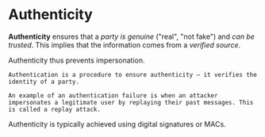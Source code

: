 # Authenticity

**Authenticity** ensures that a _party is genuine_ ("real", "not fake") and _can be trusted_. This implies that the information comes from a _verified source_.

Authenticity thus prevents impersonation.



~~~admonish note title ="Authentication vs. authenticity"
Authentication is a procedure to ensure authenticity — it verifies the identity of a party.
~~~

~~~admonish example title="Authentication failure"
An example of an authentication failure is when an attacker impersonates a legitimate user by replaying their past messages. This is called a replay attack.
~~~

Authenticity is typically achieved using digital signatures or MACs.
